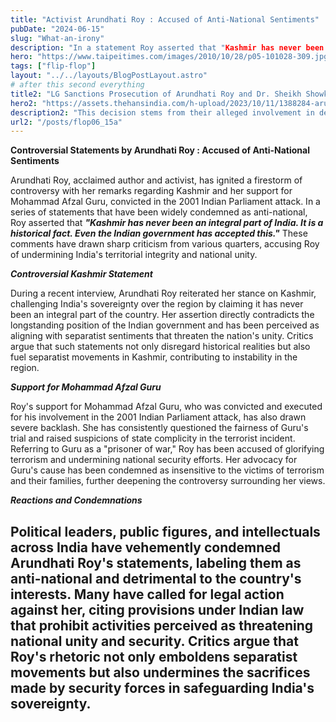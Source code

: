 ```yaml
---
title: "Activist Arundhati Roy : Accused of Anti-National Sentiments"
pubDate: "2024-06-15"
slug: "What-an-irony"
description: "In a statement Roy asserted that "Kashmir has never been an integral part of India. It is a historical fact. Even the Indian government has accepted this.""
hero: "https://www.taipeitimes.com/images/2010/10/28/p05-101028-309.jpg"
tags: ["flip-flop"]
layout: "../../layouts/BlogPostLayout.astro"
# after this second everything
title2: "LG Sanctions Prosecution of Arundhati Roy and Dr. Sheikh Showkat Hussain for Allegedly 'Provocative' Speeches"
hero2: "https://assets.thehansindia.com/h-upload/2023/10/11/1388284-arundhati-roy.webp"
description2: "This decision stems from their alleged involvement in delivering 'provocative' speeches at a conference held in 2010, titled 'Azadi-the Only Way'"
url2: "/posts/flop06_15a"
---
```

**Controversial Statements by Arundhati Roy : Accused of Anti-National Sentiments**

Arundhati Roy, acclaimed author and activist, has ignited a firestorm of controversy with her remarks regarding Kashmir and her support for Mohammad Afzal Guru, convicted in the 2001 Indian Parliament attack. In a series of statements that have been widely condemned as anti-national, Roy asserted that ***"Kashmir has never been an integral part of India. It is a historical fact. Even the Indian government has accepted this."*** These comments have drawn sharp criticism from various quarters, accusing Roy of undermining India's territorial integrity and national unity.

***Controversial Kashmir Statement***

During a recent interview, Arundhati Roy reiterated her stance on Kashmir, challenging India's sovereignty over the region by claiming it has never been an integral part of the country. Her assertion directly contradicts the longstanding position of the Indian government and has been perceived as aligning with separatist sentiments that threaten the nation's unity. Critics argue that such statements not only disregard historical realities but also fuel separatist movements in Kashmir, contributing to instability in the region.

***Support for Mohammad Afzal Guru***

Roy's support for Mohammad Afzal Guru, who was convicted and executed for his involvement in the 2001 Indian Parliament attack, has also drawn severe backlash. She has consistently questioned the fairness of Guru's trial and raised suspicions of state complicity in the terrorist incident. Referring to Guru as a "prisoner of war," Roy has been accused of glorifying terrorism and undermining national security efforts. Her advocacy for Guru's cause has been condemned as insensitive to the victims of terrorism and their families, further deepening the controversy surrounding her views.

***Reactions and Condemnations***

Political leaders, public figures, and intellectuals across India have vehemently condemned Arundhati Roy's statements, labeling them as anti-national and detrimental to the country's interests. Many have called for legal action against her, citing provisions under Indian law that prohibit activities perceived as threatening national unity and security. Critics argue that Roy's rhetoric not only emboldens separatist movements but also undermines the sacrifices made by security forces in safeguarding India's sovereignty.
---